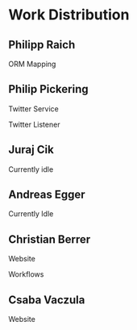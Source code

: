 # Work Distribution #

## Philipp Raich ##
ORM Mapping

## Philip Pickering ##
Twitter Service

Twitter Listener

## Juraj Cik ##
Currently idle

## Andreas Egger ##
Currently Idle

## Christian Berrer ##
Website

Workflows

## Csaba Vaczula ##
Website